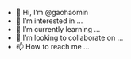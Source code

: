 - 👋 Hi, I’m @gaohaomin
- 👀 I’m interested in ...
- 🌱 I’m currently learning ...
- 💞️ I’m looking to collaborate on ...
- 📫 How to reach me ...

<!---
gaohaomin/gaohaomin is a ✨ special ✨ repository because its `README.md` (this file) appears on your GitHub profile.
You can click the Preview link to take a look at your changes.
--->
